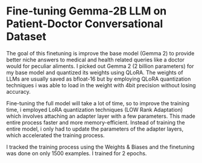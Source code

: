 # Fine-tuning Gemma-2B LLM on Patient-Doctor Conversational Dataset 
The goal of this finetuning is improve the base model (Gemma 2) to provide better niche answers to medical and health related queries like a doctor would for peculiar aliments.
I picked out Gemma 2 (2 billion parameters) for my base model and quantized its weights using QLoRA. The weights of LLMs are usually saved as bfloat-16 but by employing QLoRA quantization techniques i was able to load in the weight with 4bit precision without losing accuracy.

Fine-tuning the full model will take a lot of time, so to improve the training time, i employed LoRA quantization techniques (LOW Rank Adaptation) which involves attaching an adapter layer with a few parameters. This made entire process faster and more memory-efficient. Instead of training the entire model, i only had to update the parameters of the adapter layers, which accelerated the training process.

I tracked the training process using the Weights & Biases and the finetuning was done on only 1500 examples. I trained for 2 epochs.
